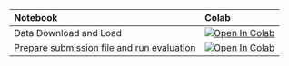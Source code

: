 | Notebook                                    | Colab                                                                                                   |
|:--------------------------------------------|:-------------------------------------------------------------------------------------------------------|
| Data Download and Load                      | [![Open In Colab](https://colab.research.google.com/assets/colab-badge.svg)](https://colab.research.google.com/github/TalentCLEF/talentclef_tutorials/blob/main/talentclef2025/TalentCLEF_data_tutorial.ipynb)   |   
| Prepare submission file and run evaluation                    | [![Open In Colab](https://colab.research.google.com/assets/colab-badge.svg)](https://colab.research.google.com/github/TalentCLEF/talentclef_tutorials/blob/main/talentclef2025/TalentCLEF_submission_creation_tutorial.ipynb)   |   




